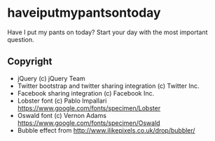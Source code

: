 # haveiputmypantsontoday
Have I put my pants on today? Start your day with the most important question.

## Copyright

* jQuery (c) jQuery Team
* Twitter bootstrap and twitter sharing integration (c) Twitter Inc.
* Facebook sharing integration (c) Facebook Inc.
* Lobster font (c) Pablo Impallari https://www.google.com/fonts/specimen/Lobster
* Oswald font (c) Vernon Adams https://www.google.com/fonts/specimen/Oswald
* Bubble effect from http://www.ilikepixels.co.uk/drop/bubbler/
